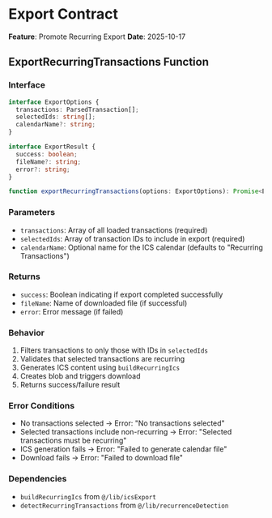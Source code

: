 # Export Contract

**Feature**: Promote Recurring Export
**Date**: 2025-10-17

## ExportRecurringTransactions Function

### Interface
```typescript
interface ExportOptions {
  transactions: ParsedTransaction[];
  selectedIds: string[];
  calendarName?: string;
}

interface ExportResult {
  success: boolean;
  fileName?: string;
  error?: string;
}

function exportRecurringTransactions(options: ExportOptions): Promise<ExportResult>;
```

### Parameters
- `transactions`: Array of all loaded transactions (required)
- `selectedIds`: Array of transaction IDs to include in export (required)
- `calendarName`: Optional name for the ICS calendar (defaults to "Recurring Transactions")

### Returns
- `success`: Boolean indicating if export completed successfully
- `fileName`: Name of downloaded file (if successful)
- `error`: Error message (if failed)

### Behavior
1. Filters transactions to only those with IDs in `selectedIds`
2. Validates that selected transactions are recurring
3. Generates ICS content using `buildRecurringIcs`
4. Creates blob and triggers download
5. Returns success/failure result

### Error Conditions
- No transactions selected → Error: "No transactions selected"
- Selected transactions include non-recurring → Error: "Selected transactions must be recurring"
- ICS generation fails → Error: "Failed to generate calendar file"
- Download fails → Error: "Failed to download file"

### Dependencies
- `buildRecurringIcs` from `@/lib/icsExport`
- `detectRecurringTransactions` from `@/lib/recurrenceDetection`